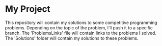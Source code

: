 # My Project
This repository will contain my solutions to some competitive programming problems.
Depending on the topic of the problem, I'll push it to a specific branch.
The 'ProblemsLinks' file will contain links to the problems I solved.
The 'Solutions' folder will contain my solutions to these problems.